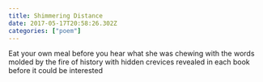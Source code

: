 ```yaml
---
title: Shimmering Distance
date: 2017-05-17T20:58:26.302Z
categories: ["poem"]
---
```


Eat your own meal before
you hear what she was chewing
with the words molded
by the fire of history
with hidden crevices
revealed in each book
before it could be interested